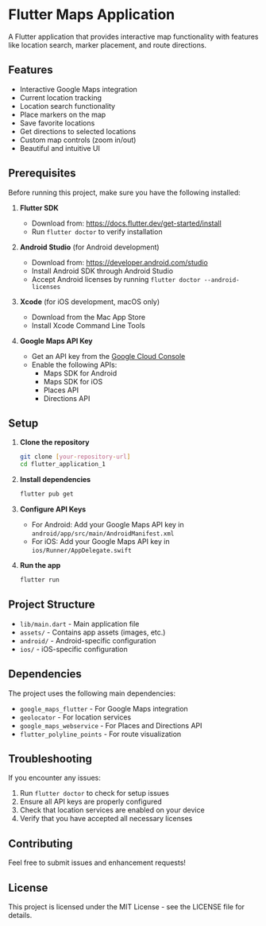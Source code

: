 # Flutter Maps Application

A Flutter application that provides interactive map functionality with features like location search, marker placement, and route directions.

## Features

- Interactive Google Maps integration
- Current location tracking
- Location search functionality
- Place markers on the map
- Save favorite locations
- Get directions to selected locations
- Custom map controls (zoom in/out)
- Beautiful and intuitive UI

## Prerequisites

Before running this project, make sure you have the following installed:

1. **Flutter SDK**
   - Download from: https://docs.flutter.dev/get-started/install
   - Run `flutter doctor` to verify installation

2. **Android Studio** (for Android development)
   - Download from: https://developer.android.com/studio
   - Install Android SDK through Android Studio
   - Accept Android licenses by running `flutter doctor --android-licenses`

3. **Xcode** (for iOS development, macOS only)
   - Download from the Mac App Store
   - Install Xcode Command Line Tools

4. **Google Maps API Key**
   - Get an API key from the [Google Cloud Console](https://console.cloud.google.com/)
   - Enable the following APIs:
     - Maps SDK for Android
     - Maps SDK for iOS
     - Places API
     - Directions API

## Setup

1. **Clone the repository**
   ```bash
   git clone [your-repository-url]
   cd flutter_application_1
   ```

2. **Install dependencies**
   ```bash
   flutter pub get
   ```

3. **Configure API Keys**
   - For Android: Add your Google Maps API key in `android/app/src/main/AndroidManifest.xml`
   - For iOS: Add your Google Maps API key in `ios/Runner/AppDelegate.swift`

4. **Run the app**
   ```bash
   flutter run
   ```

## Project Structure

- `lib/main.dart` - Main application file
- `assets/` - Contains app assets (images, etc.)
- `android/` - Android-specific configuration
- `ios/` - iOS-specific configuration

## Dependencies

The project uses the following main dependencies:
- `google_maps_flutter` - For Google Maps integration
- `geolocator` - For location services
- `google_maps_webservice` - For Places and Directions API
- `flutter_polyline_points` - For route visualization

## Troubleshooting

If you encounter any issues:

1. Run `flutter doctor` to check for setup issues
2. Ensure all API keys are properly configured
3. Check that location services are enabled on your device
4. Verify that you have accepted all necessary licenses

## Contributing

Feel free to submit issues and enhancement requests!

## License

This project is licensed under the MIT License - see the LICENSE file for details.
